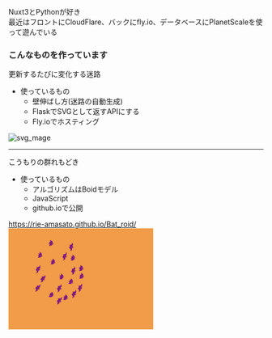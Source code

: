 Nuxt3とPythonが好き  
最近はフロントにCloudFlare、バックにfly.io、データベースにPlanetScaleを使って遊んでいる  

### こんなものを作っています  
更新するたびに変化する迷路
- 使っているもの
  - 壁伸ばし方(迷路の自動生成)
  - FlaskでSVGとして返すAPIにする
  - Fly.ioでホスティング   
 
![svg_mage](https://rieama.fly.dev/imgapi-mage/19.svg)

---
こうもりの群れもどき
- 使っているもの
  - アルゴリズムはBoidモデル
  - JavaScript
  - github.ioで公開

https://rie-amasato.github.io/Bat_roid/  
<img src="https://raw.githubusercontent.com/rie-amasato/Bat_roid/main/3E675A23-BCD0-445F-88A5-0C767BD47A50.jpeg" height=200>
